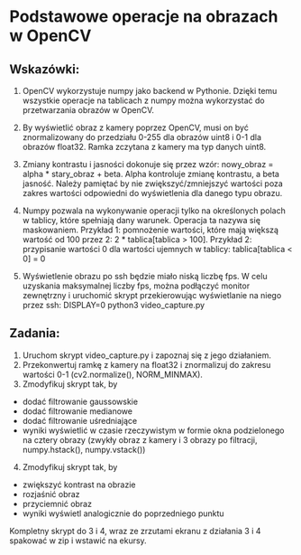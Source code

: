 # Podstawowe operacje na obrazach w OpenCV

## Wskazówki:

1. OpenCV wykorzystuje numpy jako backend w Pythonie. Dzięki temu wszystkie operacje na tablicach z numpy można wykorzystać do przetwarzania obrazów w OpenCV.

2. By wyświetlić obraz z kamery poprzez OpenCV, musi on być znormalizowany do przedziału 0-255 dla obrazów uint8 i 0-1 dla obrazów float32. Ramka zczytana z kamery ma typ danych uint8.

3. Zmiany kontrastu i jasności dokonuje się przez wzór: nowy_obraz = alpha * stary_obraz + beta. Alpha kontroluje zmianę kontrastu, a beta jasność. Należy pamiętać by nie zwiększyć/zmniejszyć wartości poza zakres wartości odpowiedni do wyświetlenia dla danego typu obrazu.

4. Numpy pozwala na wykonywanie operacji tylko na określonych polach w tablicy, które spełniają dany warunek. Operacja ta nazywa się maskowaniem.
    Przykład 1: pomnożenie wartości, które mają większą wartość od 100 przez 2: 2 * tablica[tablica > 100].
    Przykład 2: przypisanie wartości 0 dla wartości ujemnych w tablicy: tablica[tablica < 0] = 0

5. Wyświetlenie obrazu po ssh będzie miało niską liczbę fps. W celu uzyskania maksymalnej liczby fps, można podłączyć monitor zewnętrzny i uruchomić skrypt przekierowując wyświetlanie na niego przez ssh: DISPLAY=0 python3 video_capture.py


## Zadania:

1. Uruchom skrypt video_capture.py i zapoznaj się z jego działaniem.
2. Przekonwertuj ramkę z kamery na float32 i znormalizuj do zakresu wartości 0-1 (cv2.normalize(), NORM_MINMAX).
3. Zmodyfikuj skrypt tak, by
- dodać filtrowanie gaussowskie
- dodać filtrowanie medianowe
- dodać filtrowanie uśredniające
- wyniki wyświetlić w czasie rzeczywistym w formie okna podzielonego na cztery obrazy (zwykły obraz z kamery i 3 obrazy po filtracji, numpy.hstack(), numpy.vstack())
4. Zmodyfikuj skrypt tak, by
- zwiększyć kontrast na obrazie
- rozjaśnić obraz
- przyciemnić obraz
- wyniki wyświetl analogicznie do poprzedniego punktu

Kompletny skrypt do 3 i 4, wraz ze zrzutami ekranu z działania 3 i 4 spakować w zip i wstawić na ekursy.
